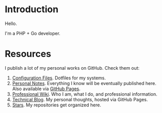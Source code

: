 # Introduction

Hello.

I'm a PHP + Go developer.

# Resources

I publish a lot of my personal works on GitHub. Check them out:

1. [Configuration Files](https://github.com/ganiulis/dotfiles). Dotfiles for my systems.
2. [Personal Notes](https://github.com/ganiulis/personal-notes). Everything I know will be eventually published here. Also available via [GitHub Pages](https://ganiulis.github.io/personal-notes/).
3. [Professional Wiki](https://github.com/ganiulis/ganiulis/wiki). Who I am, what I do, and professional information.
4. [Technical Blog](https://ganiulis.github.io). My personal thoughts, hosted via GitHub Pages.
5. [Stars](https://github.com/ganiulis?tab=stars). My repositories get organized here.

